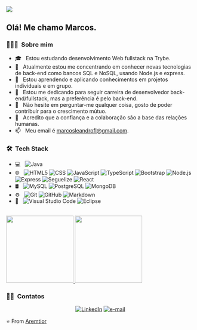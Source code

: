 <img src="https://code.org/shared/images/hour-of-code-logo.png">

<h2> Olá! Me chamo Marcos.</h2>

<h3> 👨🏻‍💻 &nbsp;Sobre mim </h3>

- 🎓 &nbsp; Estou estudando desenvolvimento Web fullstack na Trybe.
- 🤔 &nbsp; Atualmente estou me concentrando em conhecer novas tecnologias de back-end como bancos SQL e NoSQL, usando Node.js e express.
- 💼 &nbsp; Estou aprendendo e aplicando conhecimentos em projetos individuais e em grupo.
- 🌱 &nbsp; Estou me dedicando para seguir carreira de desenvolvedor back-end/fullstack, mas a preferência é pelo back-end.
- 💬 &nbsp; Não hesite em perguntar-me qualquer coisa, gosto de poder contribuir para o crescimento mútuo.
- 👯 &nbsp; Acredito que a confiança e a colaboração são a base das relações humanas.
- 📫 &nbsp; Meu email é marcosleandrofl@gmail.com.

<h3> 🛠 &nbsp;Tech Stack</h3>

- 💻 &nbsp;
  ![Java](https://img.shields.io/badge/-Java-333333?style=flat&logo=Java&logoColor=007396)
- 🌐 &nbsp;
  ![HTML5](https://img.shields.io/badge/-HTML5-333333?style=flat&logo=HTML5)
  ![CSS](https://img.shields.io/badge/-CSS-333333?style=flat&logo=CSS3&logoColor=1572B6)
  ![JavaScript](https://img.shields.io/badge/-JavaScript-333333?style=flat&logo=javascript)
  ![TypeScript](https://img.shields.io/badge/-TypeScript-333333?style=flat&logo=typescript)
  ![Bootstrap](https://img.shields.io/badge/-Bootstrap-333333?style=flat&logo=bootstrap&logoColor=563D7C)
  ![Node.js](https://img.shields.io/badge/-Node.js-333333?style=flat&logo=node.js)
  ![Express](https://img.shields.io/badge/-Express-333333?style=flat&logo=express)
  ![Seguelize](https://img.shields.io/badge/-Sequelize-333333?style=flat&logo=sequelize)
  ![React](https://img.shields.io/badge/-React-333333?style=flat&logo=react)
- 🛢 &nbsp;
  ![MySQL](https://img.shields.io/badge/-MySQL-333333?style=flat&logo=mysql)
  ![PostgreSQL](https://img.shields.io/badge/-PostgreSQL-333333?style=flat&logo=postgresql)
  ![MongoDB](https://img.shields.io/badge/-MongoDB-333333?style=flat&logo=mongodb)
- ⚙️ &nbsp;
  ![Git](https://img.shields.io/badge/-Git-333333?style=flat&logo=git)
  ![GitHub](https://img.shields.io/badge/-GitHub-333333?style=flat&logo=github)
  ![Markdown](https://img.shields.io/badge/-Markdown-333333?style=flat&logo=markdown)
- 🔧 &nbsp;
  ![Visual Studio Code](https://img.shields.io/badge/-Visual%20Studio%20Code-333333?style=flat&logo=visual-studio-code&logoColor=007ACC)
  ![Eclipse](https://img.shields.io/badge/-Eclipse-333333?style=flat&logo=eclipse-ide&logoColor=2C2255)

<br/>

<a href="https://github.com/Aremtior">
  <img height="180em" src="https://github-readme-stats.vercel.app/api?username=Aremtior&theme=github_dark&show_icons=true" />
  <img height="180em" src="https://github-readme-stats.vercel.app/api/top-langs/?username=Aremtior&theme=github_dark&layout=compact" />
</a>

<br/>

<h3> 🤝🏻 &nbsp;Contatos </h3>

<p align="center">
<a href="https://www.linkedin.com/in/aremtior/"><img alt="LinkedIn" src="https://img.shields.io/badge/LinkedIn-aremtior-blue?style=flat-square&logo=linkedin"></a>
<a href="mailto:marcosleandrofl@gmail.com"><img alt="e-mail" src="https://img.shields.io/badge/Email-marcosleandrofl@gmail.com-blue?style=flat-square&logo=gmail"></a>
</p>

⭐️ From [Aremtior](https://github.com/Aremtior)


<!--
### Hi there 👋
**Aremtior/Aremtior** is a ✨ _special_ ✨ repository because its `README.md` (this file) appears on your GitHub profile.

Here are some ideas to get you started:

- 🔭 I’m currently working on ...
- 🌱 I’m currently learning ...
- 👯 I’m looking to collaborate on ...
- 🤔 I’m looking for help with ...
- 💬 Ask me about ...
- 📫 How to reach me: ...
- 😄 Pronouns: ...
- ⚡ Fun fact: ...
-->
